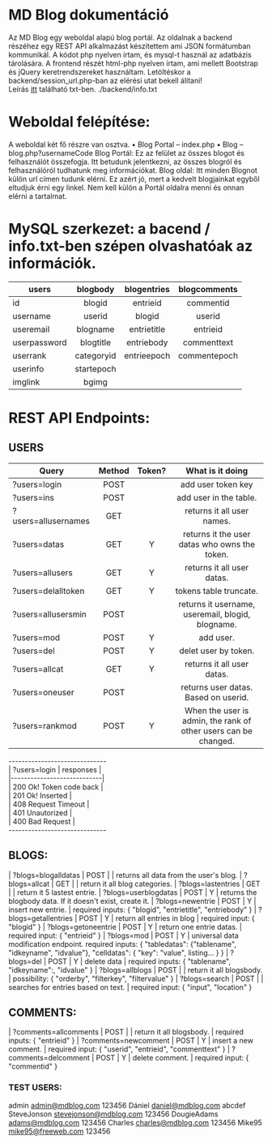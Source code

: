 # MD Blog dokumentáció

Az MD Blog egy weboldal alapú blog portál. 
Az oldalnak a backend részéhez egy REST API alkalmazást készítettem ami JSON formátumban kommunikál. A kódot php nyelven írtam, és mysql-t használ az adatbázis tárolására. 
A frontend részét html-php nyelven írtam, ami mellett Bootstrap és jQuery keretrendszereket használtam.
Letöltéskor a backend/session_url.php-ban az elérési utat bekell álítani!<br>
Leírás <a href="backend/info.txt" target="_blank">itt</a> található txt-ben. ./backend/info.txt

# Weboldal felépítése:

A weboldal két fő részre van osztva.
• Blog Portal – index.php
• Blog – blog.php?usernameCode
Blog Portál: Ez az felület az összes blogot és felhasználót összefogja. Itt betudunk jelentkezni, az összes blogról és felhasználóról tudhatunk meg információkat.
Blog oldal: Itt minden Blognot külön url címen tudunk elérni. Ez azért jó, mert a kedvelt blogjainkat egyből eltudjuk érni egy linkel. Nem kell külön a Portál oldalra menni és onnan elérni a tartalmat.

# MySQL szerkezet: a bacend / info.txt-ben szépen olvashatóak az információk.

| users         | blogbody      | blogentries       | blogcomments  |
| ------------- |:-------------:|:-----------------:|:-------------:|
|id 			|blogid		    |entrieid           |commentid      |
|username		|userid			|blogid             |userid         |
|useremail		|blogname		|entrietitle	    |entrieid       |
|userpassword	|blogtitle		|entriebody			|commenttext    |
|userrank		|categoryid		|entrieepoch		|commentepoch   |
|userinfo		|startepoch		|		            |               |
|imglink	    |bgimg			|		            |               |

# REST API Endpoints:

## USERS
| Query | Method | Token? | What is it doing |
| ------------- |:-------------:|:-----------------:|:-------------:|
| ?users=login               | POST        |      | add user token key |
| ?users=ins                 | POST        |      | add user in the table. |
| ?users=allusernames        | GET         |      | returns it all user names. |
| ?users=datas               | GET         |  Y   | returns it the user datas who owns the token. |
| ?users=allusers            | GET         |  Y   | returns it all user datas. |
| ?users=delalltoken         | GET         |  Y   | tokens table truncate. |
| ?users=allusersmin         | POST        |      | returns it username, useremail, blogid, blogname. |
| ?users=mod                 | POST        |  Y   | add user. |
| ?users=del                 | POST        |  Y   | delet user by token. |
| ?users=allcat              | GET         |  Y   | returns it all user datas. |
| ?users=oneuser             | POST        |      | returns user datas. Based on userid. |
| ?users=rankmod             | POST        |  Y   | When the user is admin, the rank of other users can be changed. |

------------------------------<br>
| ?users=login  | responses  |<br>
|----------------------------|<br>
| 200   Ok! Token code back  |<br>
| 201   Ok! Inserted         |<br>
| 408   Request Timeout      |<br>
| 401   Unautorized          |<br>
| 400   Bad Request          |<br>
------------------------------<br>

## BLOGS:

| ?blogs=blogalldatas        | POST        |      | returns all data from the user's blog.
| ?blogs=allcat              | GET         |      | return it all blog categories.
| ?blogs=lastentries         | GET         |      | return it 5 lastest entrie.
| ?blogs=userblogdatas       | POST        |  Y   | returns the blogbody data. If it doesn't exist, create it.
| ?blogs=newentrie           | POST        |  Y   | insert new entrie.
|                              required inputs: { "blogid", "entrietitle", "entriebody" }
| ?blogs=getallentries       | POST        |  Y   | return all entries in blog
|                              required input:  { "blogid" }
| ?blogs=getoneentrie        | POST        |  Y   | return one entrie datas.
|                              required input:  { "entrieid" }
| ?blogs=mod                 | POST        |  Y   | universal data modification endpoint.
                               required inputs: { "tabledatas": {"tablename", "idkeyname", "idvalue"}, "celldatas": { "key": "value", listing... } }
| ?blogs=del                 | POST        |  Y   | delete data 
|                              required inputs:    { "tablename", "idkeyname":, "idvalue" }
| ?blogs=allblogs            | POST        |      | return it all blogsbody.
|                              possibility:     { "orderby", "filterkey", "filtervalue" }
| ?blogs=search              | POST        |      | searches for entries based on text.
|                              required input:  { "input", "location" }

## COMMENTS:

| ?comments=allcomments      | POST        |      | return it all blogsbody.
|                              required inputs:    { "entrieid" }
| ?comments=newcomment       | POST        |  Y   | insert a new comment.
|                              required input: { "userid", "entrieid", "commenttext" }
| ?comments=delcomment       | POST        |  Y   | delete comment.
|                              required input: { "commentid" }

### TEST USERS:

admin			admin@mdblog.com		123456
Dániel			daniel@mdblog.com		abcdef
SteveJonson		stevejonson@mdblog.com	123456
DougieAdams		adams@mdblog.com		123456
Charles			charles@mdblog.com		123456
Mike95			mike95@freeweb.com		123456